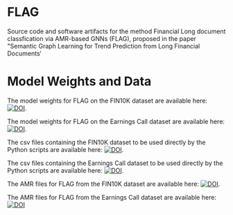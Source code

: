 # FLAG
Source code and software artifacts for the method Financial Long document classfication via
AMR-based GNNs (FLAG), proposed in the paper "Semantic Graph Learning for Trend Prediction from Long Financial Documents‘

# Model Weights and Data

The model weights for FLAG on the FIN10K dataset are available here: [![DOI](https://zenodo.org/badge/DOI/10.5281/zenodo.8173634.svg)](https://doi.org/10.5281/zenodo.8173634).

The model weights for FLAG on the Earnings Call dataset are available here: [![DOI](https://zenodo.org/badge/DOI/10.5281/zenodo.8170309.svg)](https://doi.org/10.5281/zenodo.8170309).

The csv files containing the FIN10K dataset to be used directly by the Python scripts are available here: [![DOI](https://zenodo.org/badge/DOI/10.5281/zenodo.5849849.svg)](https://doi.org/10.5281/zenodo.5849849).

The csv files containing the Earnings Call dataset to be used directly by the Python scripts are available here: [![DOI](https://zenodo.org/badge/DOI/10.5281/zenodo.8170218.svg)](https://doi.org/10.5281/zenodo.8170218).

The AMR files for FLAG from the FIN10K dataset are available here: [![DOI](https://zenodo.org/badge/DOI/10.5281/zenodo.8173609.svg)](https://doi.org/10.5281/zenodo.8173609).

The AMR files for FLAG from the Earnings Call dataset are available here: [![DOI](https://zenodo.org/badge/DOI/10.5281/zenodo.8188443.svg)](https://doi.org/10.5281/zenodo.8188443)
